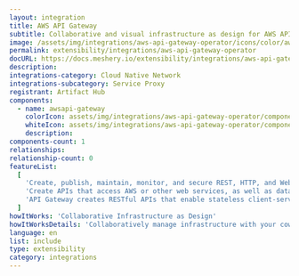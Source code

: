 ```yaml
---
layout: integration
title: AWS API Gateway
subtitle: Collaborative and visual infrastructure as design for AWS API Gateway
image: /assets/img/integrations/aws-api-gateway-operator/icons/color/aws-api-gateway-operator-color.svg
permalink: extensibility/integrations/aws-api-gateway-operator
docURL: https://docs.meshery.io/extensibility/integrations/aws-api-gateway-operator
description:
integrations-category: Cloud Native Network
integrations-subcategory: Service Proxy
registrant: Artifact Hub
components:
  - name: awsapi-gateway
    colorIcon: assets/img/integrations/aws-api-gateway-operator/components/awsapi-gateway/icons/color/awsapi-gateway-color.svg
    whiteIcon: assets/img/integrations/aws-api-gateway-operator/components/awsapi-gateway/icons/white/awsapi-gateway-white.svg
    description:
components-count: 1
relationships:
relationship-count: 0
featureList:
  [
    'Create, publish, maintain, monitor, and secure REST, HTTP, and WebSocket APIs at any scale.',
    'Create APIs that access AWS or other web services, as well as data stored in the AWS Cloud.',
    'API Gateway creates RESTful APIs that enable stateless client-server communication.',
  ]
howItWorks: 'Collaborative Infrastructure as Design'
howItWorksDetails: 'Collaboratively manage infrastructure with your coworkers synchronously sharing the same designs.'
language: en
list: include
type: extensibility
category: integrations
---
```

